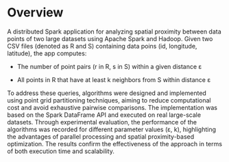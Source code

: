 # Overview
A distributed Spark application for analyzing spatial proximity between data points of two large datasets using Apache Spark and Hadoop. Given two CSV files (denoted as R and S) containing data poins (id, longitude, latitude), the app computes:

* The number of point pairs (r in R, s in S) within a given distance ε

* All points in R that have at least k neighbors from S within distance ε

To address these queries, algorithms were designed and implemented using point grid partitioning techniques, aiming to reduce computational cost and avoid exhaustive pairwise comparisons. The implementation was based on the Spark DataFrame API and executed on real large-scale datasets. Through experimental evaluation, the performance of the algorithms was recorded for different parameter values (ε, k), highlighting the advantages of parallel processing and spatial proximity-based optimization. The results confirm the effectiveness of the approach in terms of both execution time and scalability.
